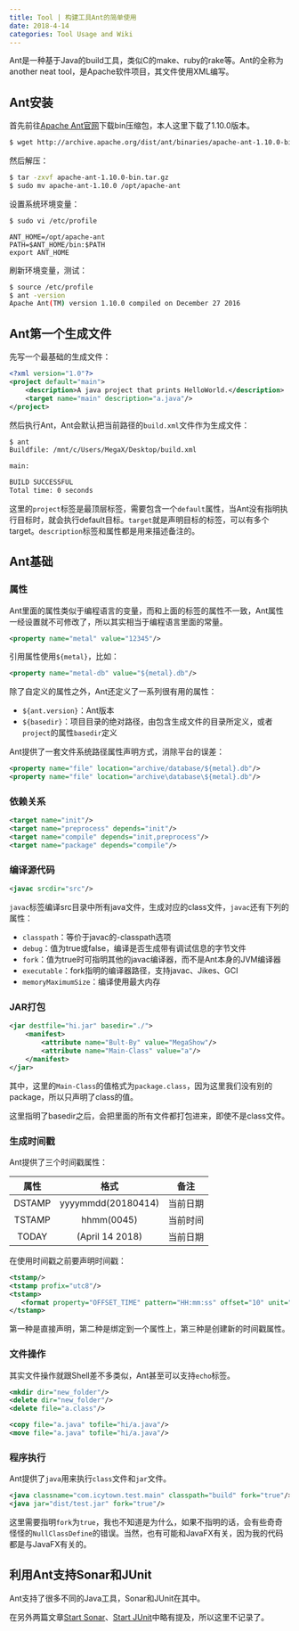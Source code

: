 ```yaml
---
title: Tool | 构建工具Ant的简单使用
date: 2018-4-14
categories: Tool Usage and Wiki
---
```


Ant是一种基于Java的build工具，类似C的make、ruby的rake等。Ant的全称为another neat tool，是Apache软件项目，其文件使用XML编写。

<!-- more -->

## Ant安装

首先前往[Apache Ant官网](http://archive.apache.org/dist/ant/binaries/)下载bin压缩包，本人这里下载了1.10.0版本。

```sh
$ wget http://archive.apache.org/dist/ant/binaries/apache-ant-1.10.0-bin.tar.gz
```

然后解压：

```sh
$ tar -zxvf apache-ant-1.10.0-bin.tar.gz
$ sudo mv apache-ant-1.10.0 /opt/apache-ant
```

设置系统环境变量：

```sh
$ sudo vi /etc/profile
```

```shell
ANT_HOME=/opt/apache-ant
PATH=$ANT_HOME/bin:$PATH
export ANT_HOME
```

刷新环境变量，测试：

```sh
$ source /etc/profile
$ ant -version
Apache Ant(TM) version 1.10.0 compiled on December 27 2016
```

## Ant第一个生成文件

先写一个最基础的生成文件：

```xml
<?xml version="1.0"?>
<project default="main">
    <description>A java project that prints HelloWorld.</description>
    <target name="main" description="a.java"/>
</project>
```

然后执行Ant，Ant会默认把当前路径的`build.xml`文件作为生成文件：

```sh
$ ant
Buildfile: /mnt/c/Users/MegaX/Desktop/build.xml

main:

BUILD SUCCESSFUL
Total time: 0 seconds
```

这里的`project`标签是最顶层标签，需要包含一个`default`属性，当Ant没有指明执行目标时，就会执行default目标。`target`就是声明目标的标签，可以有多个target。`description`标签和属性都是用来描述备注的。

## Ant基础

### 属性

Ant里面的属性类似于编程语言的变量，而和上面的标签的属性不一致，Ant属性一经设置就不可修改了，所以其实相当于编程语言里面的常量。

```xml
<property name="metal" value="12345"/>
```

引用属性使用`${metal}`，比如：

```xml
<property name="metal-db" value="${metal}.db"/>
```

除了自定义的属性之外，Ant还定义了一系列很有用的属性：

* `${ant.version}`：Ant版本
* `${basedir}`：项目目录的绝对路径，由包含生成文件的目录所定义，或者`project`的属性`basedir`定义

Ant提供了一套文件系统路径属性声明方式，消除平台的误差：

```xml
<property name="file" location="archive/database/${metal}.db"/>
<property name="file" location="archive\database\${metal}.db"/>
```

### 依赖关系

```xml
<target name="init"/>
<target name="preprocess" depends="init"/>
<target name="compile" depends="init,preprocess"/>
<target name="package" depends="compile"/>
```

### 编译源代码

```xml
<javac srcdir="src"/>
```

`javac`标签编译src目录中所有java文件，生成对应的class文件，`javac`还有下列的属性：

* `classpath`：等价于javac的-classpath选项
* `debug`：值为true或false，编译是否生成带有调试信息的字节文件
* `fork`：值为true时可指明其他的javac编译器，而不是Ant本身的JVM编译器
* `executable`：fork指明的编译器路径，支持javac、Jikes、GCI
* `memoryMaximumSize`：编译使用最大内存

### JAR打包

```xml
<jar destfile="hi.jar" basedir="./">
    <manifest>
        <attribute name="Bult-By" value="MegaShow"/>
        <attribute name="Main-Class" value="a"/>
    </manifest>
</jar>
```

其中，这里的`Main-Class`的值格式为`package.class`，因为这里我们没有别的package，所以只声明了class的值。

这里指明了basedir之后，会把里面的所有文件都打包进来，即使不是class文件。

### 生成时间戳

Ant提供了三个时间戳属性：

|  属性  |        格式        |   备注   |
| :----: | :----------------: | :------: |
| DSTAMP | yyyymmdd(20180414) | 当前日期 |
| TSTAMP |     hhmm(0045)     | 当前时间 |
| TODAY  |  (April 14 2018)   | 当前日期 |

在使用时间戳之前要声明时间戳：

```xml
<tstamp/>
<tstamp profix="utc8"/>
<tstamp>
   <format property="OFFSET_TIME" pattern="HH:mm:ss" offset="10" unit="minute"/>
</tstamp>
```

第一种是直接声明，第二种是绑定到一个属性上，第三种是创建新的时间戳属性。

### 文件操作

其实文件操作就跟Shell差不多类似，Ant甚至可以支持`echo`标签。

```xml
<mkdir dir="new_folder"/>
<delete dir="new_folder"/>
<delete file="a.class"/>

<copy file="a.java" tofile="hi/a.java"/>
<move file="a.java" tofile="hi/a.java"/>
```

### 程序执行

Ant提供了`java`用来执行`class`文件和`jar`文件。

```xml
<java classname="com.icytown.test.main" classpath="build" fork="true"/>
<java jar="dist/test.jar" fork="true"/>
```

这里需要指明`fork`为`true`，我也不知道是为什么，如果不指明的话，会有些奇奇怪怪的`NullClassDefine`的错误。当然，也有可能和JavaFX有关，因为我的代码都是与JavaFX有关的。

## 利用Ant支持Sonar和JUnit

Ant支持了很多不同的Java工具，Sonar和JUnit在其中。

在另外两篇文章[Start Sonar](https://icytown.com/start/first-experience-sonarqube/)、[Start JUnit](https://icytown.com/start/first-experience-junit/)中略有提及，所以这里不记录了。

